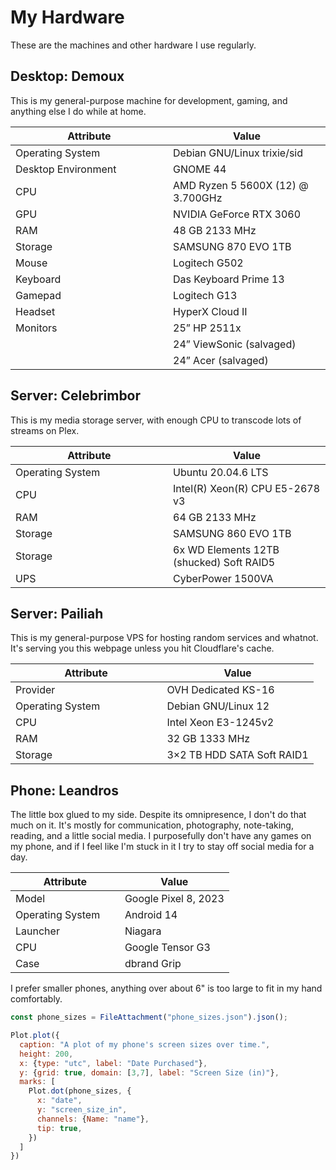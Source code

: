 <style>
td {
    width: 50%
}
</style>

# My Hardware

These are the machines and other hardware I use regularly.

## Desktop: Demoux

This is my general-purpose machine for development, gaming, and anything else I do while at home. 

| Attribute | Value |
| --- | --- |
| Operating System | Debian GNU/Linux trixie/sid |
| Desktop Environment | GNOME 44 |
| CPU | AMD Ryzen 5 5600X (12) @ 3.700GHz |
| GPU | NVIDIA GeForce RTX 3060 |
| RAM | 48 GB 2133 MHz |
| Storage | SAMSUNG 870 EVO 1TB |
| Mouse | Logitech G502 |
| Keyboard | Das Keyboard Prime 13 |
| Gamepad | Logitech G13 |
| Headset | HyperX Cloud II |
| Monitors | 25” HP 2511x |
|  | 24” ViewSonic (salvaged) |
|  | 24” Acer (salvaged) |

## Server: Celebrimbor

This is my media storage server, with enough CPU to transcode lots of streams on Plex.

| Attribute | Value |
| --- | --- |
| Operating System | Ubuntu 20.04.6 LTS |
| CPU | Intel(R) Xeon(R) CPU E5-2678 v3 |
| RAM | 64 GB 2133 MHz |
| Storage | SAMSUNG 860 EVO 1TB |
| Storage | 6x WD Elements 12TB (shucked) Soft RAID5 |
| UPS | CyberPower 1500VA |

## Server: Pailiah

This is my general-purpose VPS for hosting random services and whatnot. It's serving you this webpage unless you hit Cloudflare's cache.

| Attribute | Value |
| --- | --- |
| Provider | OVH Dedicated KS-16 |
| Operating System | Debian GNU/Linux 12 |
| CPU | Intel Xeon E3-1245v2 |
| RAM | 32 GB 1333 MHz |
| Storage | 3×2 TB HDD SATA Soft RAID1 |

## Phone: Leandros

The little box glued to my side. Despite its omnipresence, I don't do that much on it. It's mostly for communication, photography, note-taking, reading, and a little social media. I purposefully don't have any games on my phone, and if I feel like I'm stuck in it I try to stay off social media for a day.

| Attribute | Value |
| --- | --- |
| Model | Google Pixel 8, 2023 |
| Operating System | Android 14 |
| Launcher | Niagara |
| CPU | Google Tensor G3 |
| Case | dbrand Grip |

I prefer smaller phones, anything over about 6" is too large to fit in my hand comfortably.

```js
const phone_sizes = FileAttachment("phone_sizes.json").json();
```

```js
Plot.plot({
  caption: "A plot of my phone's screen sizes over time.",
  height: 200,
  x: {type: "utc", label: "Date Purchased"},
  y: {grid: true, domain: [3,7], label: "Screen Size (in)"},
  marks: [
    Plot.dot(phone_sizes, {
      x: "date",
      y: "screen_size_in",
      channels: {Name: "name"},
      tip: true,
    })
  ]
})
```